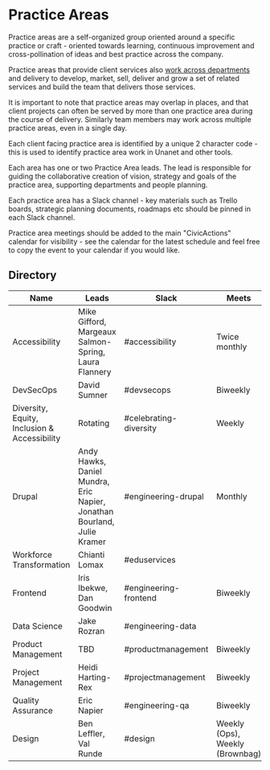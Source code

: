 # Practice Areas

Practice areas are a self-organized group oriented around a specific practice or craft - oriented towards learning, continuous improvement and cross-pollination of ideas and best practice across the company.

Practice areas that provide client services also [work across departments](working-with-depts.md) and delivery to develop, market, sell, deliver and grow a set of related services and build the team that delivers those services.

It is important to note that practice areas may overlap in places, and that client projects can often be served by more than one practice area during the course of delivery. Similarly team members may work across multiple practice areas, even in a single day.

Each client facing practice area is identified by a unique 2 character code - this is used to identify practice area work in Unanet and other tools.

Each area has one or two Practice Area leads. The lead is responsible for guiding the collaborative creation of vision, strategy and goals of the practice area, supporting departments and people planning.

Each practice area has a Slack channel - key materials such as Trello boards, strategic planning documents, roadmaps etc should be pinned in each Slack channel.

Practice area meetings should be added to the main "CivicActions" calendar for visibility - see the calendar for the latest schedule and feel free to copy the event to your calendar if you would like.

## Directory

| Name                                         | Leads                                                                   | Slack                  | Meets                           |
| -------------------------------------------- | ----------------------------------------------------------------------- | ---------------------- | ------------------------------- |
| Accessibility                                | Mike Gifford, Margeaux Salmon-Spring, Laura Flannery                    | #accessibility         | Twice monthly                   |
| DevSecOps                                    | David Sumner                                                            | #devsecops             | Biweekly                        |
| Diversity, Equity, Inclusion & Accessibility | Rotating                                                                | #celebrating-diversity | Weekly                          |
| Drupal                                       | Andy Hawks, Daniel Mundra, Eric Napier, Jonathan Bourland, Julie Kramer | #engineering-drupal    | Monthly                         |
| Workforce Transformation                     | Chianti Lomax                                                           | #eduservices           |                                 |
| Frontend                                     | Iris Ibekwe, Dan Goodwin                                                | #engineering-frontend  | Biweekly                        |
| Data Science                                 | Jake Rozran                                                             | #engineering-data      |                                 |
| Product Management                           | TBD                                                                     | #productmanagement     | Biweekly                        |
| Project Management                           | Heidi Harting-Rex                                                       | #projectmanagement     | Biweekly                        |
| Quality Assurance                            | Eric Napier                                                             | #engineering-qa        | Biweekly                        |
| Design                                       | Ben Leffler, Val Runde                                                  | #design                | Weekly (Ops), Weekly (Brownbag) |
